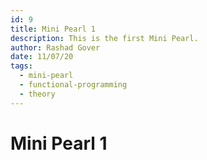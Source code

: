 ```yaml
---
id: 9
title: Mini Pearl 1
description: This is the first Mini Pearl.
author: Rashad Gover
date: 11/07/20
tags:
  - mini-pearl
  - functional-programming
  - theory
---
```


# Mini Pearl 1
